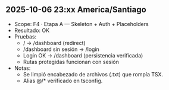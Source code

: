 ## 2025-10-06 23:xx America/Santiago

- Scope: F4 · Etapa A — Skeleton + Auth + Placeholders
- Resultado: OK
- Pruebas:
  - / → /dashboard (redirect)
  - /dashboard sin sesión → /login
  - Login OK → /dashboard (persistencia verificada)
  - Rutas protegidas funcionan con sesión
- Notas:
  - Se limpió encabezado de archivos (.txt) que rompía TSX.
  - Alias @/\* verificado en tsconfig.
